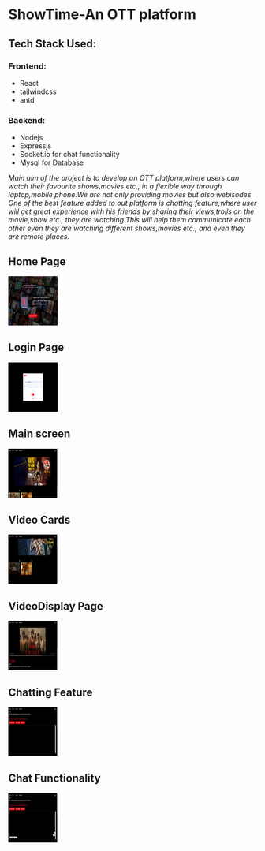 <h1>ShowTime-An OTT platform</h1>
<h2>Tech Stack Used:</h2>
<h3>Frontend:</h3>
<ul>
	<li>React</li>
	<li>tailwindcss</li>
	<li>antd</li>
</ul>
<h3>Backend:</h3>
<ul>
	<li>Nodejs</li>
	<li>Expressjs</li>
	<li>Socket.io for chat functionality</li>
	<li>Mysql for Database</li>
</ul>
<i>Main aim of the project is to develop an OTT platform,where users can watch their favourite shows,movies etc., in a flexible way through laptop,mobile phone.We are not only providing movies but also webisodes
One of the best feature added to out platform is chatting feature,where user will get great experience with his friends by sharing their views,trolls on the movie,show etc., they are watching.This will help them communicate each other even they are watching different shows,movies etc., and even they are remote places.</i>
<h2>Home Page</h2>
<img src="readmeFiles/home.png" style="width:100px;height:100px;">
<h2>Login Page</h2>
<img src="readmeFiles/signIn.png" style="width:100px;height:100px;">
<h2>Main screen</h2>
<img src="readmeFiles/moviesPage.png" style="width:100px;height:100px;">
<h2>Video Cards</h2>
<img src="readmeFiles/movieCards.png" style="width:100px;height:100px;">
<h2>VideoDisplay Page</h2>
<img src="readmeFiles/videoDisplay.png" style="width:100px;height:100px;">
<h2>Chatting Feature</h2>
<img src="readmeFiles/chattingFeature.png" style="width:100px;height:100px;">
<h2>Chat Functionality</h2>
<img src="readmeFiles/userChat.png" style="width:100px;height:100px;">


